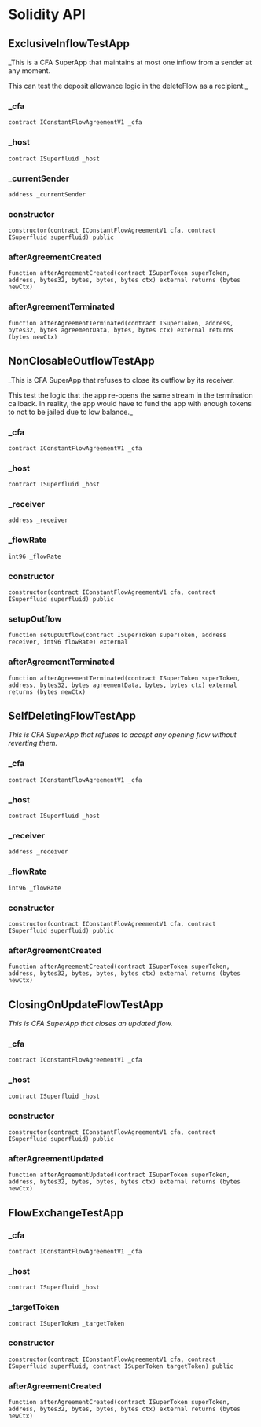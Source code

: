 # Solidity API

## ExclusiveInflowTestApp

_This is a CFA SuperApp that maintains at most one inflow from a sender at any moment.

This can test the deposit allowance logic in the deleteFlow as a recipient._

### _cfa

```solidity
contract IConstantFlowAgreementV1 _cfa
```

### _host

```solidity
contract ISuperfluid _host
```

### _currentSender

```solidity
address _currentSender
```

### constructor

```solidity
constructor(contract IConstantFlowAgreementV1 cfa, contract ISuperfluid superfluid) public
```

### afterAgreementCreated

```solidity
function afterAgreementCreated(contract ISuperToken superToken, address, bytes32, bytes, bytes, bytes ctx) external returns (bytes newCtx)
```

### afterAgreementTerminated

```solidity
function afterAgreementTerminated(contract ISuperToken, address, bytes32, bytes agreementData, bytes, bytes ctx) external returns (bytes newCtx)
```

## NonClosableOutflowTestApp

_This is CFA SuperApp that refuses to close its outflow by its receiver.

This test the logic that the app re-opens the same stream in the termination callback.
In reality, the app would have to fund the app with enough tokens to not to be jailed due
to low balance._

### _cfa

```solidity
contract IConstantFlowAgreementV1 _cfa
```

### _host

```solidity
contract ISuperfluid _host
```

### _receiver

```solidity
address _receiver
```

### _flowRate

```solidity
int96 _flowRate
```

### constructor

```solidity
constructor(contract IConstantFlowAgreementV1 cfa, contract ISuperfluid superfluid) public
```

### setupOutflow

```solidity
function setupOutflow(contract ISuperToken superToken, address receiver, int96 flowRate) external
```

### afterAgreementTerminated

```solidity
function afterAgreementTerminated(contract ISuperToken superToken, address, bytes32, bytes agreementData, bytes, bytes ctx) external returns (bytes newCtx)
```

## SelfDeletingFlowTestApp

_This is CFA SuperApp that refuses to accept any opening flow without reverting them._

### _cfa

```solidity
contract IConstantFlowAgreementV1 _cfa
```

### _host

```solidity
contract ISuperfluid _host
```

### _receiver

```solidity
address _receiver
```

### _flowRate

```solidity
int96 _flowRate
```

### constructor

```solidity
constructor(contract IConstantFlowAgreementV1 cfa, contract ISuperfluid superfluid) public
```

### afterAgreementCreated

```solidity
function afterAgreementCreated(contract ISuperToken superToken, address, bytes32, bytes, bytes, bytes ctx) external returns (bytes newCtx)
```

## ClosingOnUpdateFlowTestApp

_This is CFA SuperApp that closes an updated flow._

### _cfa

```solidity
contract IConstantFlowAgreementV1 _cfa
```

### _host

```solidity
contract ISuperfluid _host
```

### constructor

```solidity
constructor(contract IConstantFlowAgreementV1 cfa, contract ISuperfluid superfluid) public
```

### afterAgreementUpdated

```solidity
function afterAgreementUpdated(contract ISuperToken superToken, address, bytes32, bytes, bytes, bytes ctx) external returns (bytes newCtx)
```

## FlowExchangeTestApp

### _cfa

```solidity
contract IConstantFlowAgreementV1 _cfa
```

### _host

```solidity
contract ISuperfluid _host
```

### _targetToken

```solidity
contract ISuperToken _targetToken
```

### constructor

```solidity
constructor(contract IConstantFlowAgreementV1 cfa, contract ISuperfluid superfluid, contract ISuperToken targetToken) public
```

### afterAgreementCreated

```solidity
function afterAgreementCreated(contract ISuperToken superToken, address, bytes32, bytes, bytes, bytes ctx) external returns (bytes newCtx)
```

